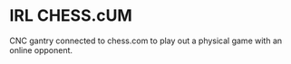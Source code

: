 # IRL CHESS.cUM

CNC gantry connected to chess.com to play out a physical game with an online opponent.


